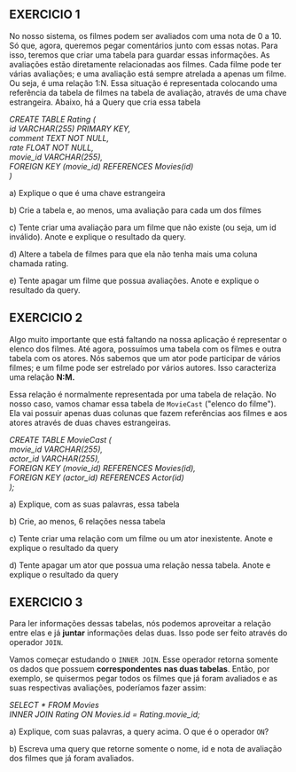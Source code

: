## EXERCICIO 1

No nosso sistema, os filmes podem ser avaliados com uma nota de 0 a 10. Só que, agora, queremos pegar comentários junto com essas notas. Para isso, teremos que criar uma tabela para guardar essas informações. 
As avaliações estão diretamente relacionadas aos filmes. Cada filme pode ter várias avaliações; e uma avaliação está sempre atrelada a apenas um filme. Ou seja, é uma relação 1:N. Essa situação é representada colocando uma referência da tabela de filmes na tabela de avaliação, através de uma chave estrangeira. Abaixo, há a Query que cria essa tabela

*CREATE TABLE Rating ( </BR>
	id VARCHAR(255) PRIMARY KEY, </BR>
    comment TEXT NOT NULL, </BR>
	rate FLOAT NOT NULL, </BR>
    movie_id VARCHAR(255),</BR>
    FOREIGN KEY (movie_id) REFERENCES Movies(id)</BR>
)*</BR>

a) Explique o que é uma chave estrangeira

b) Crie a tabela e, ao menos, uma avaliação para cada um dos filmes

c) Tente criar uma avaliação para um filme que não existe (ou seja, um id inválido). Anote e explique o resultado da query.

d) Altere a tabela de filmes para que ela não tenha mais uma coluna chamada rating.

e) Tente apagar um filme que possua avaliações. Anote e explique o resultado da query.


## EXERCICIO 2

Algo muito importante que está faltando na nossa aplicação é representar o elenco dos filmes. Até agora, possuímos uma tabela com os filmes e outra tabela com os atores. Nós sabemos que um ator pode participar de vários filmes; e um filme pode ser estrelado por vários autores. Isso caracteriza uma relação **N:M.**

Essa relação é normalmente representada por uma tabela de relação. No nosso caso, vamos chamar essa tabela de `MovieCast` ("elenco do filme"). Ela vai possuir apenas duas colunas que fazem referências aos filmes e aos atores através de duas chaves estrangeiras.

*CREATE TABLE MovieCast (</BR>
	movie_id VARCHAR(255),</BR>
	actor_id VARCHAR(255),</BR>
    FOREIGN KEY (movie_id) REFERENCES Movies(id),</BR>
    FOREIGN KEY (actor_id) REFERENCES Actor(id)</BR>
);*</BR>

a) Explique, com as suas palavras, essa tabela

b) Crie, ao menos, 6 relações nessa tabela

c) Tente criar uma relação com um filme ou um ator inexistente. Anote e explique o resultado da query

d) Tente apagar um ator que possua uma relação nessa tabela. Anote e explique o resultado da query


## EXERCICIO 3

Para ler informações dessas tabelas, nós podemos aproveitar a relação entre elas e já **juntar** informações delas duas. Isso pode ser feito através do operador `JOIN`. 

Vamos começar estudando o `INNER JOIN`. Esse operador retorna somente os dados que possuem **correspondentes** **nas duas tabelas**. Então, por exemplo, se quisermos pegar todos os filmes que já foram avaliados e as suas respectivas avaliações, poderíamos fazer assim:

*SELECT * FROM Movies </BR>
INNER JOIN Rating ON Movies.id = Rating.movie_id;*

a) Explique, com suas palavras, a query acima. O que é o operador `ON`?

b) Escreva uma query que retorne somente o nome, id e nota de avaliação dos filmes que já foram avaliados.